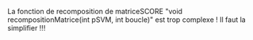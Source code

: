 

La fonction de recomposition de matriceSCORE "void recompositionMatrice(int pSVM, int boucle)" est trop complexe ! Il faut la simplifier !!!
